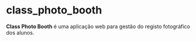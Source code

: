 # class_photo_booth
**Class Photo Booth** é uma aplicação web para gestão do registo fotográfico dos alunos.
